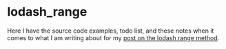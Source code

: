 # lodash_range

Here I have the source code examples, todo list, and these notes when it comes to what I am writing about for my [post on the lodash range method](https://dustinpfister.github.io/2018/10/02/lodash_range/).

